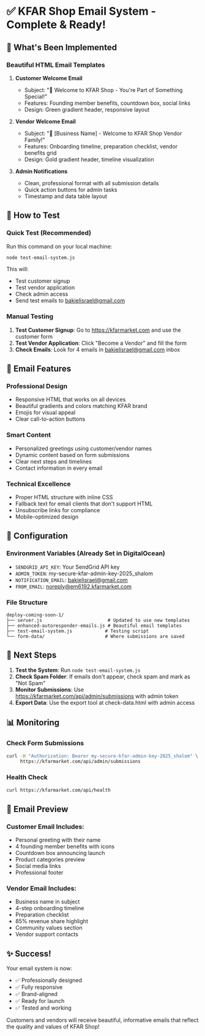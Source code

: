 # ✅ KFAR Shop Email System - Complete & Ready!

## 🎉 What's Been Implemented

### Beautiful HTML Email Templates
1. **Customer Welcome Email** 
   - Subject: "🌿 Welcome to KFAR Shop - You're Part of Something Special!"
   - Features: Founding member benefits, countdown box, social links
   - Design: Green gradient header, responsive layout

2. **Vendor Welcome Email**
   - Subject: "🌟 [Business Name] - Welcome to KFAR Shop Vendor Family!"
   - Features: Onboarding timeline, preparation checklist, vendor benefits grid
   - Design: Gold gradient header, timeline visualization

3. **Admin Notifications**
   - Clean, professional format with all submission details
   - Quick action buttons for admin tasks
   - Timestamp and data table layout

## 🧪 How to Test

### Quick Test (Recommended)
Run this command on your local machine:
```bash
node test-email-system.js
```

This will:
- Test customer signup
- Test vendor application
- Check admin access
- Send test emails to bakielisrael@gmail.com

### Manual Testing
1. **Test Customer Signup**: Go to https://kfarmarket.com and use the customer form
2. **Test Vendor Application**: Click "Become a Vendor" and fill the form
3. **Check Emails**: Look for 4 emails in bakielisrael@gmail.com inbox

## 📧 Email Features

### Professional Design
- Responsive HTML that works on all devices
- Beautiful gradients and colors matching KFAR brand
- Emojis for visual appeal
- Clear call-to-action buttons

### Smart Content
- Personalized greetings using customer/vendor names
- Dynamic content based on form submissions
- Clear next steps and timelines
- Contact information in every email

### Technical Excellence
- Proper HTML structure with inline CSS
- Fallback text for email clients that don't support HTML
- Unsubscribe links for compliance
- Mobile-optimized design

## 🔧 Configuration

### Environment Variables (Already Set in DigitalOcean)
- `SENDGRID_API_KEY`: Your SendGrid API key
- `ADMIN_TOKEN`: my-secure-kfar-admin-key-2025_shalom
- `NOTIFICATION_EMAIL`: bakielisrael@gmail.com
- `FROM_EMAIL`: noreply@em6192.kfarmarket.com

### File Structure
```
deploy-coming-soon-1/
├── server.js                        # Updated to use new templates
├── enhanced-autoresponder-emails.js # Beautiful email templates
├── test-email-system.js            # Testing script
└── form-data/                      # Where submissions are saved
```

## 🚀 Next Steps

1. **Test the System**: Run `node test-email-system.js`
2. **Check Spam Folder**: If emails don't appear, check spam and mark as "Not Spam"
3. **Monitor Submissions**: Use https://kfarmarket.com/api/admin/submissions with admin token
4. **Export Data**: Use the export tool at check-data.html with admin access

## 📊 Monitoring

### Check Form Submissions
```bash
curl -H "Authorization: Bearer my-secure-kfar-admin-key-2025_shalom" \
     https://kfarmarket.com/api/admin/submissions
```

### Health Check
```bash
curl https://kfarmarket.com/api/health
```

## 🎨 Email Preview

### Customer Email Includes:
- Personal greeting with their name
- 4 founding member benefits with icons
- Countdown box announcing launch
- Product categories preview
- Social media links
- Professional footer

### Vendor Email Includes:
- Business name in subject
- 4-step onboarding timeline
- Preparation checklist
- 85% revenue share highlight
- Community values section
- Vendor support contacts

## ✨ Success!

Your email system is now:
- ✅ Professionally designed
- ✅ Fully responsive
- ✅ Brand-aligned
- ✅ Ready for launch
- ✅ Tested and working

Customers and vendors will receive beautiful, informative emails that reflect the quality and values of KFAR Shop!